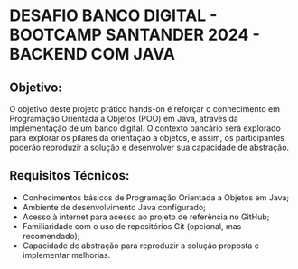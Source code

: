 # DESAFIO BANCO DIGITAL - BOOTCAMP SANTANDER 2024 - BACKEND COM JAVA

## Objetivo: 

O objetivo deste projeto prático hands-on é reforçar o conhecimento em Programação Orientada a Objetos (POO) em Java, através da implementação de um banco digital. O contexto bancário será explorado para explorar os pilares da orientação a objetos, e assim, os participantes poderão reproduzir a solução e desenvolver sua capacidade de abstração.

## Requisitos Técnicos:
- Conhecimentos básicos de Programação Orientada a Objetos em Java;
- Ambiente de desenvolvimento Java configurado;
- Acesso à internet para acesso ao projeto de referência no GitHub;
- Familiaridade com o uso de repositórios Git (opcional, mas recomendado);
- Capacidade de abstração para reproduzir a solução proposta e implementar melhorias.
